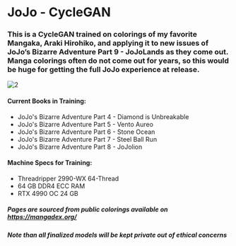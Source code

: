 # JoJo - CycleGAN

### This is a CycleGAN trained on colorings of my favorite Mangaka, Araki Hirohiko, and applying it to new issues of JoJo’s Bizarre Adventure Part 9 - JoJoLands as they come out. Manga colorings often do not come out for years, so this would be huge for getting the full JoJo experience at release.

![2](https://user-images.githubusercontent.com/25708712/231305405-d3a166ff-97bf-460e-b2d7-00e254c52e60.png)

#### Current Books in Training:
* JoJo's Bizarre Adventure Part 4 - Diamond is Unbreakable
* JoJo's Bizarre Adventure Part 5 - Vento Aureo
* JoJo's Bizarre Adventure Part 6 - Stone Ocean
* JoJo's Bizarre Adventure Part 7 - Steel Ball Run
* JoJo's Bizarre Adventure Part 8 - JoJolion

#### Machine Specs for Training:
* Threadripper 2990-WX 64-Thread
* 64 GB DDR4 ECC RAM
* RTX 4990 OC 24 GB

#####  Pages are sourced from public colorings available on https://mangadex.org/
#####  Note than all finalized models will be kept private out of ethical concerns


